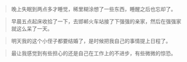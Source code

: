 > 晚上失眠到两点多才睡觉，稀里糊涂想了一些东西，睡醒之后也忘却了。

> 早晨五点起床收拾了一下，去邯郸火车站接了下强强的亲家，然后在强强家就这么呆了一天。

> 明天我的这个小侄子都要结婚了，是时候把我自己的事情提上日程了。

> 最让我感觉到有些担心的还是自己在工作上的不进步，有些微微的惊恐。

